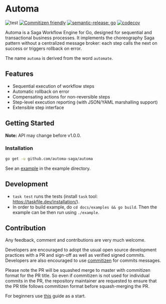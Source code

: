 # Automa
![test](https://github.com/automa-saga/automa/actions/workflows/test.yaml/badge.svg)
[![Commitizen friendly](https://img.shields.io/badge/commitizen-friendly-brightgreen.svg)](http://commitizen.github.io/cz-cli/)
[![semantic-release: go](https://img.shields.io/badge/semantic--release-go?logo=semantic-release)](https://github.com/semantic-release/semantic-release)
[![codecov](https://codecov.io/gh/automa-saga/automa/branch/master/graph/badge.svg?token=DMRN5J6TJW)](https://codecov.io/gh/automa-saga/automa)

Automa is a Saga Workflow Engine for Go, designed for sequential and transactional business processes. It implements the choreography Saga pattern without a centralized message broker: each step calls the next on success or triggers rollback on error.

The name `automa` is derived from the word `automate`.

## Features

- Sequential execution of workflow steps
- Automatic rollback on error
- Compensating actions for non-reversible steps
- Step-level execution reporting (with JSON/YAML marshalling support)
- Extensible step interface

## Getting Started

**Note:** API may change before v1.0.0.

### Installation

```sh
go get -u github.com/automa-saga/automa
```

See an [example](https://github.com/automa-saga/automa/blob/master/docs/example/example.go) in the example directory. 

## Development
 - `task test` runs the tests (install `task` tool: https://taskfile.dev/installation/).
 - In order to build example, do `cd docs/examples && go build`. Then the example can be then run using `./example`.

## Contribution
Any feedback, comment and contributions are very much welcome. 

Developers are encouraged to adopt the usual open source development practices with a PR and sign-off as well as 
verified signed commits. Developers are also encouraged to use [commitizen](https://commitizen-tools.github.io/commitizen/) 
for commits messages.

Please note the PR will be squashed merge to master with commitizen format for the PR title. So even if commitizen is not
used for individual commits in the PR, the repository maintainer are requested to ensure that the PR title follows 
commitizen format before squash-merging the PR.

For beginners use [this](https://github.com/firstcontributions/first-contributions) guide as a start.
